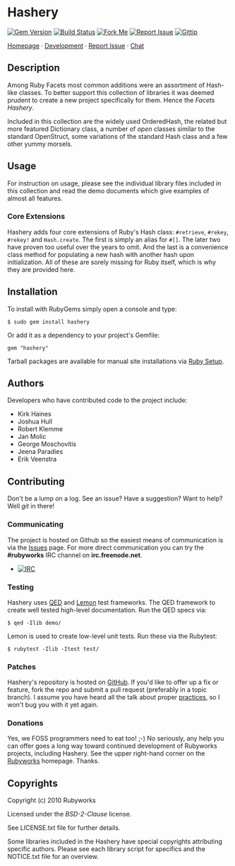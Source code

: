 # Hashery

[![Gem Version](http://img.shields.io/gem/v/hashery.svg?style=flat)](http://rubygems.org/gem/hashery)
[![Build Status](http://img.shields.io/travis/rubyworks/hashery.svg?style=flat)](http://travis-ci.org/rubyworks/hashery)
[![Fork Me](http://img.shields.io/badge/scm-github-blue.svg?style=flat)](http://github.com/rubyworks/hashery)
[![Report Issue](http://img.shields.io/github/issues/rubyworks/hashery.svg?style=flat)](http://github.com/rubyworks/hashery/issues)
[![Gittip](http://img.shields.io/badge/gittip-$1/wk-green.svg?style=flat)](https://www.gittip.com/on/github/rubyworks/)

[Homepage](http://rubyworks.github.com/hashery) &middot;
[Development](http://github.com/rubyworks/hashery) &middot;
[Report Issue](http://github.com/rubyworks/hashery/issues) &middot;
[Chat](https://kiwiirc.com/client/irc.freenode.net/?nick=user1|?#rubyworks)


## Description

Among Ruby Facets most common additions were an assortment
of Hash-like classes. To better support this collection
of libraries it was deemed prudent to create a new project
specifically for them. Hence the *Facets Hashery*.

Included in this collection are the widely used OrderedHash, 
the related but more featured Dictionary class, a number
of _open_ classes similar to the standard OpenStruct, 
some variations of the standard Hash class and a few
other yummy morsels.


## Usage

For instruction on usage, please see the individual library files
included in this collection and read the demo documents which give
examples of almost all features.


### Core Extensions

Hashery adds four core extensions of Ruby's Hash class: `#retrieve`,
`#rekey`, `#rekey!` and `Hash.create`. The first is simply an alias
for `#[]`. The later two have proven too useful over the years to
omit. And the last is a convenience class method for populating
a new hash with another hash upon initialization. All of these are
sorely missing for Ruby itself, which is why they are provided here.


## Installation

To install with RubyGems simply open a console and type:

    $ sudo gem install hashery

Or add it as a dependency to your project's Gemfile:

    gem "hashery"

Tarball packages are available for manual site installations
via [Ruby Setup](http://rubyworks.github.com/setup).


## Authors

Developers who have contributed code to the project include:

* Kirk Haines
* Joshua Hull
* Robert Klemme
* Jan Molic
* George Moschovitis
* Jeena Paradies
* Erik Veenstra


## Contributing

Don't be a lump on a log. See an issue? Have a suggestion? Want to help?
Well *git* in there!

### Communicating

The project is hosted on Github so the easiest means of communication 
is via the [Issues](http://github.com/rubyworks/hashery/issues) page.
For more direct communication you can try the **#rubyworks** IRC channel
on **irc.freenode.net**.

* [![IRC](https://kiwiirc.com/buttons/irc.freenode.net/rubyworks.png)](https://kiwiirc.com/client/irc.freenode.net/?nick=user1|?#rubyworks)

### Testing

Hashery uses [QED](http://rubyworks.github.com/qed) and
[Lemon](http://rubyworks.github.com/lemon) test frameworks.
The QED framework to create well tested high-level documentation.
Run the QED specs via:

    $ qed -Ilib demo/

Lemon is used to create low-level unit tests. Run these via the Rubytest:

    $ rubytest -Ilib -Itest test/

### Patches

Hashery's repository is hosted on [GitHub](http://github.com/rubyworks/hashery).
If you'd like to offer up a fix or feature, fork the repo and submit a pull
request (preferably in a topic branch). I assume you have heard
all the talk about proper [practices](https://github.com/rubyworks/rubyworks.github.com/wiki/GitHub-Best-Pactices),
so I won't bug you with it yet again.

### Donations

Yes, we FOSS programmers need to eat too! ;-) No seriously, any help you can
offer goes a long way toward continued development of Rubyworks projects,
including Hashery. See the upper right-hand corner on the
[Rubyworks](http://rubyworks.github.com) homepage. Thanks.


## Copyrights

Copyright (c) 2010 Rubyworks

Licensed under the *BSD-2-Clause* license.

See LICENSE.txt file for further details.

Some libraries included in the Hashery have special copyrights
attributing specific authors. Please see each library script for
specifics and the NOTICE.txt file for an overview.

